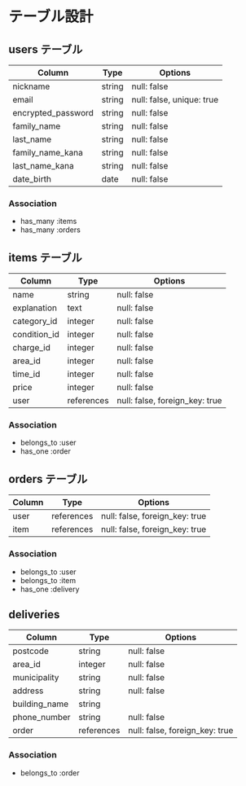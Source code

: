 # テーブル設計

## users テーブル

| Column             | Type     | Options                   |
| ------------------ | -------- | ------------------------- |
| nickname           | string   | null: false                |
| email              | string   | null: false, unique: true |
| encrypted_password | string   | null: false               |
| family_name        | string   | null: false               |
| last_name          | string   | null: false               |
| family_name_kana   | string   | null: false               |
| last_name_kana     | string   | null: false               |
| date_birth         | date     | null: false               |

### Association

- has_many :items
- has_many :orders

## items テーブル

| Column       | Type       | Options                        |
| ------------ | ---------- | ------------------------------ |
| name         | string     | null: false                    |
| explanation  | text       | null: false                    |
| category_id  | integer    | null: false                    |
| condition_id | integer    | null: false                    |
| charge_id    | integer    | null: false                    |
| area_id      | integer    | null: false                    |
| time_id      | integer    | null: false                    |
| price        | integer    | null: false                    |
| user         | references | null: false, foreign_key: true |

### Association

- belongs_to :user
- has_one :order

## orders テーブル

| Column    | Type       | Options                        |
| --------- | ---------- | ------------------------------ |
| user      | references | null: false, foreign_key: true |
| item      | references | null: false, foreign_key: true |

### Association

- belongs_to :user
- belongs_to :item
- has_one :delivery

## deliveries

| Column        | Type       | Options                        |
| ------------- | ---------- | ------------------------------ |
| postcode      | string     | null: false                    |
| area_id       | integer    | null: false                    |
| municipality  | string     | null: false                    |
| address       | string     | null: false                    |
| building_name | string     |                                |
| phone_number  | string     | null: false                    |
| order         | references | null: false, foreign_key: true |

### Association

- belongs_to :order
